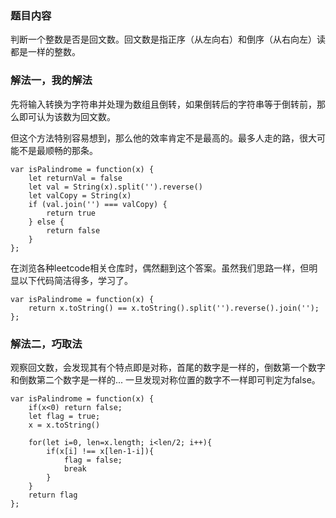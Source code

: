 ### 题目内容
判断一个整数是否是回文数。回文数是指正序（从左向右）和倒序（从右向左）读都是一样的整数。

### 解法一，我的解法
先将输入转换为字符串并处理为数组且倒转，如果倒转后的字符串等于倒转前，那么即可认为该数为回文数。

但这个方法特别容易想到，那么他的效率肯定不是最高的。最多人走的路，很大可能不是最顺畅的那条。
```
var isPalindrome = function(x) {
    let returnVal = false
    let val = String(x).split('').reverse()
    let valCopy = String(x)
    if (val.join('') === valCopy) {
        return true
    } else {
        return false
    }   
};
```
在浏览各种leetcode相关仓库时，偶然翻到这个答案。虽然我们思路一样，但明显以下代码简洁得多，学习了。
```
var isPalindrome = function(x) {
    return x.toString() == x.toString().split('').reverse().join('');
};
```

### 解法二，巧取法
观察回文数，会发现其有个特点即是对称，首尾的数字是一样的，倒数第一个数字和倒数第二个数字是一样的...
一旦发现对称位置的数字不一样即可判定为false。
```
var isPalindrome = function(x) {
    if(x<0) return false;
    let flag = true;
    x = x.toString()

    for(let i=0, len=x.length; i<len/2; i++){
        if(x[i] !== x[len-1-i]){
            flag = false;
            break
        }
    }
    return flag
};
```